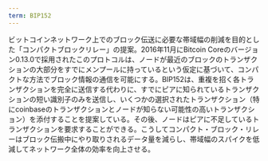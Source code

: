 ```yaml
---
term: BIP152
---
```

ビットコインネットワーク上でのブロック伝送に必要な帯域幅の削減を目的とした「コンパクトブロックリレー」の提案。2016年11月にBitcoin Coreのバージョン0.13.0で採用されたこのプロトコルは、ノードが最近のブロックのトランザクションの大部分をすでにメンプールに持っているという仮定に基づいて、コンパクトな方法でブロック情報の通信を可能にする。BIP152は、重複を招く各トランザクションを完全に送信する代わりに、すでにピアに知られているトランザクションの短い識別子のみを送信し、いくつかの選択されたトランザクション（特にcoinbaseのトランザクションとノードが知らない可能性の高いトランザクション）を添付することを提案している。その後、ノードはピアに不足しているトランザクションを要求することができる。こうしてコンパクト・ブロック・リレーはブロック伝搬中にやり取りされるデータ量を減らし、帯域幅のスパイクを低減してネットワーク全体の効率を向上させる。